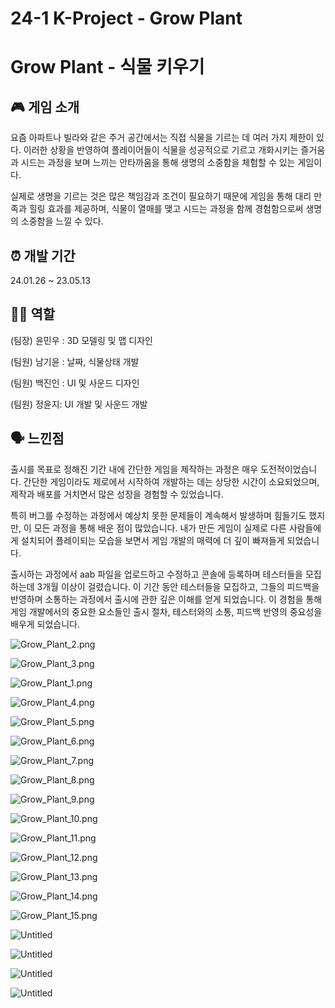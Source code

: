 # 24-1 K-Project - Grow Plant

# Grow Plant - 식물 키우기

## 🎮 게임 소개

요즘 아파트나 빌라와 같은 주거 공간에서는 직접 식물을 기르는 데 여러 가지 제한이 있다. 이러한 상황을 반영하여 플레이어들이 식물을 성공적으로 기르고 개화시키는 즐거움과 시드는 과정을 보며 느끼는 안타까움을 통해 생명의 소중함을 체험할 수 있는 게임이다.

실제로 생명을 기르는 것은 많은 책임감과 조건이 필요하기 때문에 게임을 통해 대리 만족과 힐링 효과를 제공하며, 식물이 열매를 맺고 시드는 과정을 함께 경험함으로써 생명의 소중함을 느낄 수 있다.

## ⏰ 개발 기간

24.01.26 ~ 23.05.13


## 👩‍💻 역할

(팀장) 윤민우 : 3D 모델링 및 맵 디자인

(팀원) 남기윤 : 날짜, 식물상태 개발

(팀원) 백진인 : UI 및 사운드 디자인

(팀원) 정윤지: UI 개발 및 사운드 개발

## 🗣️ 느낀점

출시를 목표로 정해진 기간 내에 간단한 게임을 제작하는 과정은 매우 도전적이었습니다. 간단한 게임이라도 제로에서 시작하여 개발하는 데는 상당한 시간이 소요되었으며, 제작과 배포를 거치면서 많은 성장을 경험할 수 있었습니다.

특히 버그를 수정하는 과정에서 예상치 못한 문제들이 계속해서 발생하며 힘들기도 했지만, 이 모든 과정을 통해 배운 점이 많았습니다. 내가 만든 게임이 실제로 다른 사람들에게 설치되어 플레이되는 모습을 보면서 게임 개발의 매력에 더 깊이 빠져들게 되었습니다.

출시하는 과정에서 aab 파일을 업로드하고 수정하고 콘솔에 등록하며 테스터들을 모집하는데 3개월 이상이 걸렸습니다. 이 기간 동안 테스터들을 모집하고, 그들의 피드백을 반영하며 소통하는 과정에서 출시에 관한 깊은 이해를 얻게 되었습니다. 이 경험을 통해 게임 개발에서의 중요한 요소들인 출시 절차, 테스터와의 소통, 피드백 반영의 중요성을 배우게 되었습니다.

![Grow_Plant_2.png](https://github.com/Yj621/Grow-Plant/tree/main/Grow_Plant.png/Grow_Plant_2.png)

![Grow_Plant_3.png](24-1%20K-Project%20-%20Grow%20Plant%2077932305b32a4082bcd498a25b053d40/Grow_Plant_3.png)

![Grow_Plant_1.png](24-1%20K-Project%20-%20Grow%20Plant%2077932305b32a4082bcd498a25b053d40/Grow_Plant_1.png)

![Grow_Plant_4.png](24-1%20K-Project%20-%20Grow%20Plant%2077932305b32a4082bcd498a25b053d40/Grow_Plant_4.png)

![Grow_Plant_5.png](24-1%20K-Project%20-%20Grow%20Plant%2077932305b32a4082bcd498a25b053d40/Grow_Plant_5.png)

![Grow_Plant_6.png](24-1%20K-Project%20-%20Grow%20Plant%2077932305b32a4082bcd498a25b053d40/Grow_Plant_6.png)

![Grow_Plant_7.png](24-1%20K-Project%20-%20Grow%20Plant%2077932305b32a4082bcd498a25b053d40/Grow_Plant_7.png)

![Grow_Plant_8.png](24-1%20K-Project%20-%20Grow%20Plant%2077932305b32a4082bcd498a25b053d40/Grow_Plant_8.png)

![Grow_Plant_9.png](24-1%20K-Project%20-%20Grow%20Plant%2077932305b32a4082bcd498a25b053d40/Grow_Plant_9.png)

![Grow_Plant_10.png](24-1%20K-Project%20-%20Grow%20Plant%2077932305b32a4082bcd498a25b053d40/Grow_Plant_10.png)

![Grow_Plant_11.png](24-1%20K-Project%20-%20Grow%20Plant%2077932305b32a4082bcd498a25b053d40/Grow_Plant_11.png)

![Grow_Plant_12.png](24-1%20K-Project%20-%20Grow%20Plant%2077932305b32a4082bcd498a25b053d40/Grow_Plant_12.png)

![Grow_Plant_13.png](24-1%20K-Project%20-%20Grow%20Plant%2077932305b32a4082bcd498a25b053d40/Grow_Plant_13.png)

![Grow_Plant_14.png](24-1%20K-Project%20-%20Grow%20Plant%2077932305b32a4082bcd498a25b053d40/Grow_Plant_14.png)

![Grow_Plant_15.png](24-1%20K-Project%20-%20Grow%20Plant%2077932305b32a4082bcd498a25b053d40/Grow_Plant_15.png)

![Untitled](24-1%20K-Project%20-%20Grow%20Plant%2077932305b32a4082bcd498a25b053d40/Untitled.png)

![Untitled](24-1%20K-Project%20-%20Grow%20Plant%2077932305b32a4082bcd498a25b053d40/Untitled%201.png)

![Untitled](24-1%20K-Project%20-%20Grow%20Plant%2077932305b32a4082bcd498a25b053d40/Untitled%202.png)

![Untitled](24-1%20K-Project%20-%20Grow%20Plant%2077932305b32a4082bcd498a25b053d40/Untitled%203.png)
